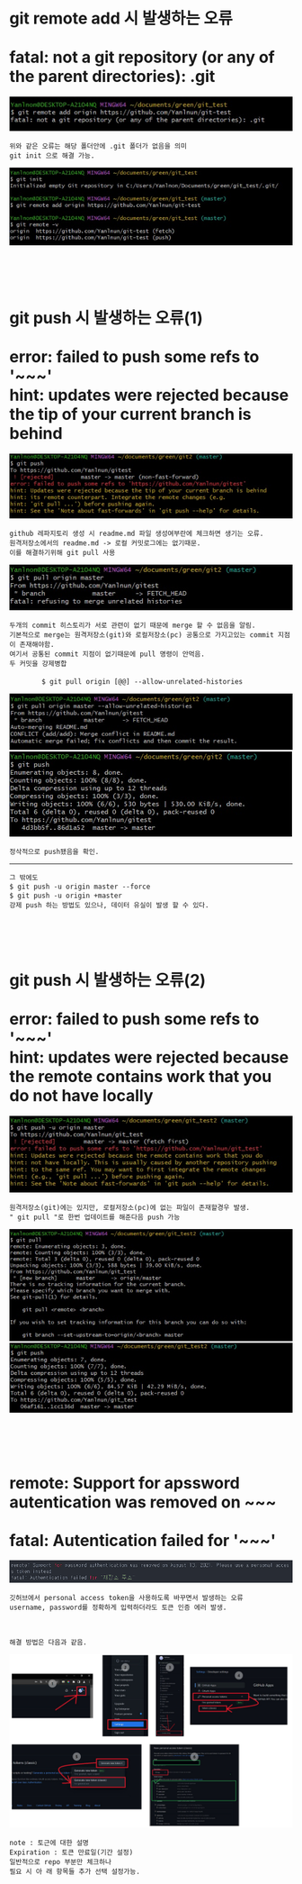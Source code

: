 # git remote add 시 발생하는 오류 <br><br> fatal: not a git repository (or any of the parent directories): .git

![1](./img/1/1.jpg)

    위와 같은 오류는 해당 폴더안에 .git 폴더가 없음을 의미
    git init 으로 해결 가능.

![2](./img/1/2.jpg)

<br><br><br>

# git push 시 발생하는 오류(1) <br><br> error: failed to push some refs to '~~~' <br> hint: updates were rejected because the tip of your current branch is behind

![1](./img/2/1.jpg)

    github 레파지토리 생성 시 readme.md 파일 생성여부란에 체크하면 생기는 오류.
    원격저장소에서의 readme.md -> 로컬 커밋로그에는 없기때문.
    이를 해결하기위해 git pull 사용 

![2](./img/2/2.jpg)

    두개의 commit 히스토리가 서로 관련이 없기 때문에 merge 할 수 없음을 알림.
    기본적으로 merge는 원격저장소(git)와 로컬저장소(pc) 공통으로 가지고있는 commit 지점이 존재해야함.
    여기서 공통된 commit 지점이 없기때문에 pull 명령이 안먹음.
    두 커밋을 강제병합 

            $ git pull origin [@@] --allow-unrelated-histories


![3](./img/2/3.jpg)
![4](./img/2/4.jpg)


    정삭적으로 push됐음을 확인.
<hr>

    그 밖에도
    $ git push -u origin master --force
    $ git push -u origin +master
    강제 push 하는 방법도 있으나, 데이터 유실이 발생 할 수 있다.
<br><br><br>

# git push 시 발생하는 오류(2) <br><br> error: failed to push some refs to '~~~' <br> hint: updates were rejected because the remote contains work that you do not have locally

![1](./img/3/1.jpg)

    원격저장소(git)에는 있지만, 로컬저장소(pc)에 없는 파일이 존재할경우 발생.
    " git pull "로 한번 업데이트를 해준다음 push 가능

![2](./img/3/2.jpg)
![3](./img/3/3.jpg)

<br><br><br>

# remote: Support for apssword autentication was removed on ~~~ <br><br> fatal: Autentication failed for '~~~'

![1](./img/4/1.png)

    깃허브에서 personal access token을 사용하도록 바꾸면서 발생하는 오류
    username, password를 정확하게 입력하더라도 토큰 인증 에러 발생.
<br>
    
    해결 방법은 다음과 같음.

![2](./img/4/1234.png)

    note : 토근에 대한 설명
    Expiration : 토큰 만료일(기간 설정)
    일반적으로 repo 부분만 체크하나 
    필요 시 아 래 항목들 추가 선택 설정가능.